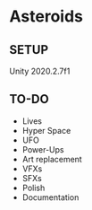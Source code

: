 # Asteroids

## SETUP

Unity 2020.2.7f1

## TO-DO

- Lives
- Hyper Space
- UFO
- Power-Ups
- Art replacement
- VFXs
- SFXs
- Polish
- Documentation